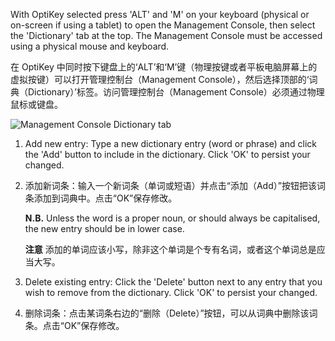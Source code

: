 With OptiKey selected press 'ALT' and 'M' on your keyboard (physical or on-screen if using a tablet) to open the Management Console, then select the 'Dictionary' tab at the top. The Management Console must be accessed using a physical mouse and keyboard.

在 OptiKey 中同时按下键盘上的‘ALT’和‘M’键（物理按键或者平板电脑屏幕上的虚拟按键）可以打开管理控制台（Management Console），然后选择顶部的‘词典（Dictionary）’标签。访问管理控制台（Management Console）必须通过物理鼠标或键盘。

![Management Console Dictionary tab](https://github.com/JuliusSweetland/OptiKey/blob/gh-pages/images/Management_Console_Dictionary_Numbered.png)

1. Add new entry: Type a new dictionary entry (word or phrase) and click the 'Add' button to include in the dictionary. Click 'OK' to persist your changed.

1. 添加新词条：输入一个新词条（单词或短语）并点击“添加（Add）”按钮把该词条添加到词典中。点击“OK”保存修改。

    **N.B.** Unless the word is a proper noun, or should always be capitalised, the new entry should be in lower case.

    **注意** 添加的单词应该小写，除非这个单词是个专有名词，或者这个单词总是应当大写。


2. Delete existing entry: Click the 'Delete' button next to any entry that you wish to remove from the dictionary. Click 'OK' to persist your changed.

2. 删除词条：点击某词条右边的“删除（Delete）”按钮，可以从词典中删除该词条。点击“OK”保存修改。
